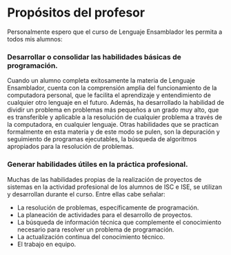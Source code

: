 # Propósitos del profesor

Personalmente espero que el curso de Lenguaje Ensamblador les permita a todos mis alumnos:

### Desarrollar o consolidar las habilidades básicas de programación.

Cuando un alumno completa exitosamente la materia de Lenguaje Ensamblador, cuenta con la comprensión amplia del funcionamiento de la computadora personal, que le facilita el aprendizaje y entendimiento de cualquier otro lenguaje en el futuro. Además, ha desarrollado la habilidad de dividir un problema en problemas más pequeños a un grado muy alto, que es transferible y aplicable a la resolución de cualquier problema a través de la computadora, en cualquier lenguaje. Otras habilidades que se practican formalmente en esta materia y de este modo se pulen, son la depuración y seguimiento de programas ejecutables, la búsqueda de algoritmos apropiados para la resolución de problemas.

### Generar habilidades útiles en la práctica profesional.

Muchas de las habilidades propias de la realización de proyectos de sistemas en la actividad profesional de los alumnos de ISC e ISE, se utilizan y desarrollan durante el curso. Entre ellas cabe señalar:

*   La resolución de problemas, específicamente de programación.
*   La planeación de actividades para el desarrollo de proyectos.
*   La búsqueda de información técnica que complemente el conocimiento necesario para resolver un problema de programación.
*   La actualización continua del conocimiento técnico.
*   El trabajo en equipo.